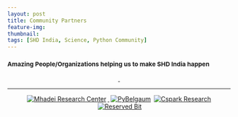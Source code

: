 ```yaml
---
layout: post
title: Community Partners
feature-img:
thumbnail:
tags: [SHD India, Science, Python Community]
---
```

<p>
     <h3><small>Amazing People/Organizations helping us to make SHD India happen</small></h3>
</p>
<p align="center"> 
     <a href="https://www.python.org/psf/"><img src="{{site.baseurl}}/assets/img/psflogo.png" alt="">
     <a href="http://icfoss.in/"><img src="{{site.baseurl}}/assets/img/icfosslogo.jpeg" alt="">
</p>
     <hr>

<p align="center"> 
     <a href=""><img src="{{site.baseurl}}/assets/img/mhadei.jpg" alt="Mhadei Research Center" style="left; margin-right: 3px;"/> </a>
     <a href=""><img src="{{site.baseurl}}/assets/img/py-belgaum.png" alt="PyBelgaum" style="right; margin-left: 3px;"/></a>
    <a href=""><img src="{{site.baseurl}}/assets/img/cspark.jpg" alt="Cspark Research" style="right; margin-left: 3px;"/></a>
    <a href=""><img src="{{site.baseurl}}/assets/img/reservedbit.png" alt="Reserved Bit" style="right; margin-left: 3px;"/></a>
</P>
